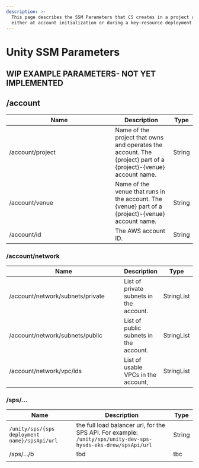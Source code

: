 ```yaml
---
description: >-
  This page describes the SSM Parameters that CS creates in a project account
  either at account initialization or during a key-resource deployment.
---
```


# Unity SSM Parameters

## WIP EXAMPLE PARAMETERS- NOT YET IMPLEMENTED

## /account

<table><thead><tr><th width="270.3333333333333">Name</th><th>Description</th><th>Type</th></tr></thead><tbody><tr><td>/account/project</td><td>Name of the project that owns and operates the account. The {project} part of a {project}-{venue} account name.</td><td>String</td></tr><tr><td>/account/venue</td><td>Name of the venue that runs in the account. The {venue} part of a {project}-{venue} account name.</td><td>String</td></tr><tr><td>/account/id</td><td>The AWS account ID.</td><td>String</td></tr></tbody></table>

### /account/network&#x20;

<table><thead><tr><th width="325.3333333333333">Name</th><th>Description</th><th>Type</th></tr></thead><tbody><tr><td>/account/network/subnets/private</td><td>List of private subnets in the account.</td><td>StringList</td></tr><tr><td>/account/network/subnets/public</td><td>List of public subnets in the account.</td><td>StringList</td></tr><tr><td>/account/network/vpc/ids</td><td>List of usable VPCs in the account,</td><td>StringList</td></tr></tbody></table>

### /sps/...

| Name                                          | Description                                                                                                     | Type   |
| --------------------------------------------- | --------------------------------------------------------------------------------------------------------------- | ------ |
| `/unity/sps/{sps deployment name}/spsApi/url` | the full load balancer url, for the SPS API.  For example: `/unity/sps/unity-dev-sps-hysds-eks-drew/spsApi/url` | String |
| /sps/.../b                                    | tbd                                                                                                             | tbc    |
|                                               |                                                                                                                 |        |

